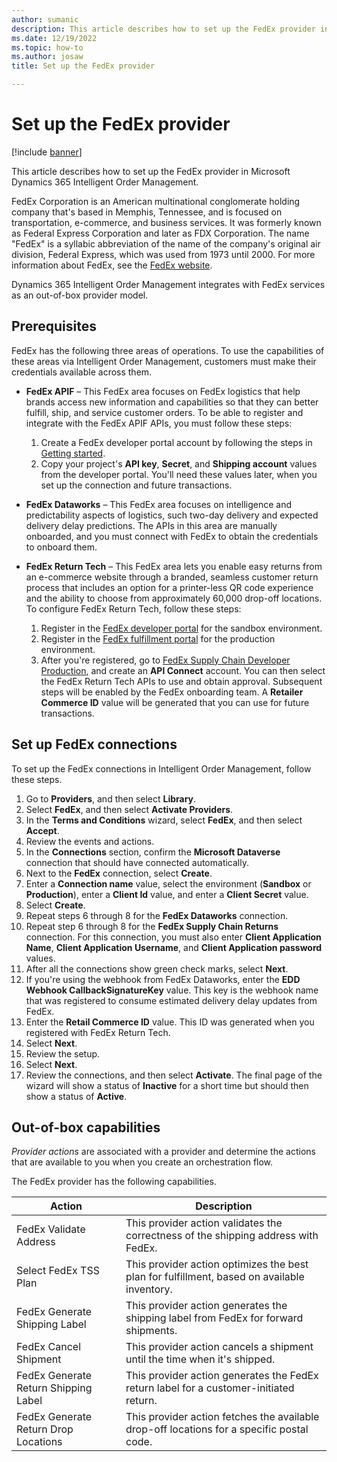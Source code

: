 ```yaml
---
author: sumanic
description: This article describes how to set up the FedEx provider in Microsoft Dynamics 365 Intelligent Order Management.
ms.date: 12/19/2022
ms.topic: how-to
ms.author: josaw
title: Set up the FedEx provider

---
```


# Set up the FedEx provider

[!include [banner](includes/banner.md)]

This article describes how to set up the FedEx provider in Microsoft Dynamics 365 Intelligent Order Management.

FedEx Corporation is an American multinational conglomerate holding company that's based in Memphis, Tennessee, and is focused on transportation, e-commerce, and business services. It was formerly known as Federal Express Corporation and later as FDX Corporation. The name "FedEx" is a syllabic abbreviation of the name of the company's original air division, Federal Express, which was used from 1973 until 2000. For more information about FedEx, see the [FedEx website](https://www.fedex.com/en-us/about.html).

Dynamics 365 Intelligent Order Management integrates with FedEx services as an out-of-box provider model.

## Prerequisites 

FedEx has the following three areas of operations. To use the capabilities of these areas via Intelligent Order Management, customers must make their credentials available across them.

- **FedEx APIF** – This FedEx area focuses on FedEx logistics that help brands access new information and capabilities so that they can better fulfill, ship, and service customer orders. To be able to register and integrate with the FedEx APIF APIs, you must follow these steps:

    1. Create a FedEx developer portal account by following the steps in [Getting started](https://developer.fedex.com/api/en-us/get-started.html).
    1. Copy your project's **API key**, **Secret**, and **Shipping account** values from the developer portal. You'll need these values later, when you set up the connection and future transactions.

- **FedEx Dataworks** – This FedEx area focuses on intelligence and predictability aspects of logistics, such two-day delivery and expected delivery delay predictions. The APIs in this area are manually onboarded, and you must connect with FedEx to obtain the credentials to onboard them.
- **FedEx Return Tech** – This FedEx area lets you enable easy returns from an e-commerce website through a branded, seamless customer return process that includes an option for a printer-less QR code experience and the ability to choose from approximately 60,000 drop-off locations. To configure FedEx Return Tech, follow these steps:

    1. Register in the [FedEx developer portal](https://developer-sandbox.supplychain.fedex.com/sandbox/) for the sandbox environment.
    1. Register in the [FedEx fulfillment portal](https://fulfillment.fedex.com/) for the production environment.
    1. After you're registered, go to [FedEx Supply Chain Developer Production](https://dev.supplychain.fedex.com/), and create an **API Connect** account. You can then select the FedEx Return Tech APIs to use and obtain approval. Subsequent steps will be enabled by the FedEx onboarding team. A **Retailer Commerce ID** value will be generated that you can use for future transactions.

## Set up FedEx connections

To set up the FedEx connections in Intelligent Order Management, follow these steps.

1. Go to **Providers**, and then select **Library**.
1. Select **FedEx**, and then select **Activate Providers**.
1. In the **Terms and Conditions** wizard, select **FedEx**, and then select **Accept**.
1. Review the events and actions.
1. In the **Connections** section, confirm the **Microsoft Dataverse** connection that should have connected automatically.
1. Next to the **FedEx** connection, select **Create**.
1. Enter a **Connection name** value, select the environment (**Sandbox** or **Production**), enter a **Client Id** value, and enter a **Client Secret** value.
1. Select **Create**.
1. Repeat steps 6 through 8 for the **FedEx Dataworks** connection.
1. Repeat step 6 through 8 for the **FedEx Supply Chain Returns** connection. For this connection, you must also enter **Client Application Name**, **Client Application Username**, and **Client Application password** values. 
1. After all the connections show green check marks, select **Next**.
1. If you're using the webhook from FedEx Dataworks, enter the **EDD Webhook CallbackSignatureKey** value. This key is the webhook name that was registered to consume estimated delivery delay updates from FedEx. 
1. Enter the **Retail Commerce ID** value. This ID was generated when you registered with FedEx Return Tech.
1. Select **Next**.
1. Review the setup.
1. Select **Next**.
1. Review the connections, and then select **Activate**. The final page of the wizard will show a status of **Inactive** for a short time but should then show a status of **Active**.

## Out-of-box capabilities

*Provider actions* are associated with a provider and determine the actions that are available to you when you create an orchestration flow.

The FedEx provider has the following capabilities.

| Action | Description |
| ---------- | ------- |
| FedEx Validate Address | This provider action validates the correctness of the shipping address with FedEx. |
| Select FedEx TSS Plan | This provider action optimizes the best plan for fulfillment, based on available inventory. |
| FedEx Generate Shipping Label | This provider action generates the shipping label from FedEx for forward shipments. |
| FedEx Cancel Shipment | This provider action cancels a shipment until the time when it's shipped. |
| FedEx Generate Return Shipping Label | This provider action generates the FedEx return label for a customer-initiated return. |
| FedEx Generate Return Drop Locations | This provider action fetches the available drop-off locations for a specific postal code. |

